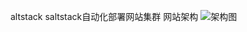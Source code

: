 altstack
     saltstack自动化部署网站集群
网站架构
![架构图](https://github.com/sxlnnnn/saltstack/blob/master/cluster.PNG)
